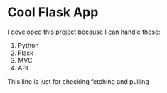 Cool Flask App
==============

I developed this project because I can handle these:
1.  Python
2.  Flask
3.  MVC
4.  API

This line is just for checking fetching and pulling

